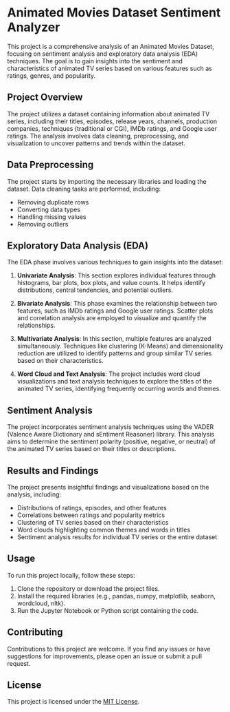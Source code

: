 # Animated Movies Dataset Sentiment Analyzer

This project is a comprehensive analysis of an Animated Movies Dataset, focusing on sentiment analysis and exploratory data analysis (EDA) techniques. The goal is to gain insights into the sentiment and characteristics of animated TV series based on various features such as ratings, genres, and popularity.

## Project Overview

The project utilizes a dataset containing information about animated TV series, including their titles, episodes, release years, channels, production companies, techniques (traditional or CGI), IMDb ratings, and Google user ratings. The analysis involves data cleaning, preprocessing, and visualization to uncover patterns and trends within the dataset.

## Data Preprocessing

The project starts by importing the necessary libraries and loading the dataset. Data cleaning tasks are performed, including:

- Removing duplicate rows
- Converting data types
- Handling missing values
- Removing outliers

## Exploratory Data Analysis (EDA)

The EDA phase involves various techniques to gain insights into the dataset:

1. **Univariate Analysis**: This section explores individual features through histograms, bar plots, box plots, and value counts. It helps identify distributions, central tendencies, and potential outliers.

2. **Bivariate Analysis**: This phase examines the relationship between two features, such as IMDb ratings and Google user ratings. Scatter plots and correlation analysis are employed to visualize and quantify the relationships.

3. **Multivariate Analysis**: In this section, multiple features are analyzed simultaneously. Techniques like clustering (K-Means) and dimensionality reduction are utilized to identify patterns and group similar TV series based on their characteristics.

4. **Word Cloud and Text Analysis**: The project includes word cloud visualizations and text analysis techniques to explore the titles of the animated TV series, identifying frequently occurring words and themes.

## Sentiment Analysis

The project incorporates sentiment analysis techniques using the VADER (Valence Aware Dictionary and sEntiment Reasoner) library. This analysis aims to determine the sentiment polarity (positive, negative, or neutral) of the animated TV series based on their titles or descriptions.

## Results and Findings

The project presents insightful findings and visualizations based on the analysis, including:

- Distributions of ratings, episodes, and other features
- Correlations between ratings and popularity metrics
- Clustering of TV series based on their characteristics
- Word clouds highlighting common themes and words in titles
- Sentiment analysis results for individual TV series or the entire dataset

## Usage

To run this project locally, follow these steps:

1. Clone the repository or download the project files.
2. Install the required libraries (e.g., pandas, numpy, matplotlib, seaborn, wordcloud, nltk).
3. Run the Jupyter Notebook or Python script containing the code.

## Contributing

Contributions to this project are welcome. If you find any issues or have suggestions for improvements, please open an issue or submit a pull request.

## License

This project is licensed under the [MIT License](LICENSE).
